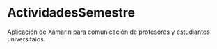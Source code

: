 # ActividadesSemestre
Aplicación de Xamarin para comunicación de profesores y estudiantes universitaios.

